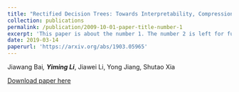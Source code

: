 ```yaml
---
title: "Rectified Decision Trees: Towards Interpretability, Compression and Empirical Soundness"
collection: publications
permalink: /publication/2009-10-01-paper-title-number-1
excerpt: 'This paper is about the number 1. The number 2 is left for future work.'
date: 2019-03-14
paperurl: 'https://arxiv.org/abs/1903.05965'
---
```

Jiawang Bai<sup>*</sup>, **Yiming Li**<sup>*</sup>, Jiawei Li, Yong Jiang, Shutao Xia

[Download paper here](http://academicpages.github.io/files/paper1.pdf)

